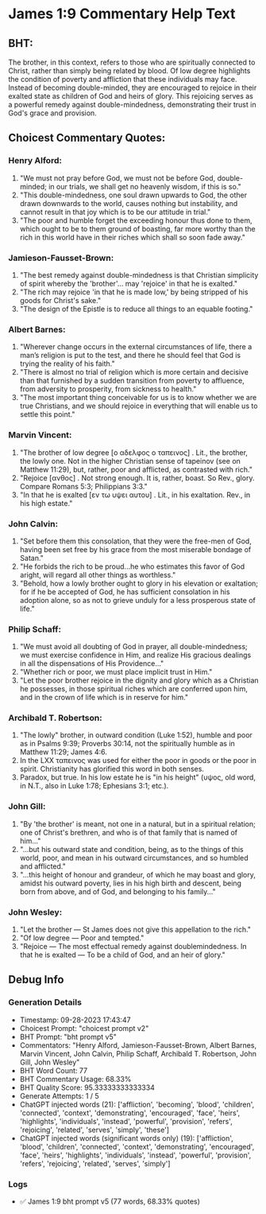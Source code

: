 # James 1:9 Commentary Help Text

## BHT:
The brother, in this context, refers to those who are spiritually connected to Christ, rather than simply being related by blood. Of low degree highlights the condition of poverty and affliction that these individuals may face. Instead of becoming double-minded, they are encouraged to rejoice in their exalted state as children of God and heirs of glory. This rejoicing serves as a powerful remedy against double-mindedness, demonstrating their trust in God's grace and provision.

## Choicest Commentary Quotes:
### Henry Alford:
1. "We must not pray before God, we must not be before God, double-minded; in our trials, we shall get no heavenly wisdom, if this is so."
2. "This double-mindedness, one soul drawn upwards to God, the other drawn downwards to the world, causes nothing but instability, and cannot result in that joy which is to be our attitude in trial."
3. "The poor and humble forget the exceeding honour thus done to them, which ought to be to them ground of boasting, far more worthy than the rich in this world have in their riches which shall so soon fade away."

### Jamieson-Fausset-Brown:
1. "The best remedy against double-mindedness is that Christian simplicity of spirit whereby the 'brother'... may 'rejoice' in that he is exalted."
2. "The rich may rejoice 'in that he is made low,' by being stripped of his goods for Christ's sake."
3. "The design of the Epistle is to reduce all things to an equable footing."

### Albert Barnes:
1. "Wherever change occurs in the external circumstances of life, there a man’s religion is put to the test, and there he should feel that God is trying the reality of his faith."
2. "There is almost no trial of religion which is more certain and decisive than that furnished by a sudden transition from poverty to affluence, from adversity to prosperity, from sickness to health."
3. "The most important thing conceivable for us is to know whether we are true Christians, and we should rejoice in everything that will enable us to settle this point."

### Marvin Vincent:
1. "The brother of low degree [ο αδελφος ο ταπεινος] . Lit., the brother, the lowly one. Not in the higher Christian sense of tapeinov (see on Matthew 11:29), but, rather, poor and afflicted, as contrasted with rich."
2. "Rejoice [ανθος] . Not strong enough. It is, rather, boast. So Rev., glory. Compare Romans 5:3; Philippians 3:3."
3. "In that he is exalted [εν τω υψει αυτου] . Lit., in his exaltation. Rev., in his high estate."

### John Calvin:
1. "Set before them this consolation, that they were the free-men of God, having been set free by his grace from the most miserable bondage of Satan."
2. "He forbids the rich to be proud...he who estimates this favor of God aright, will regard all other things as worthless."
3. "Behold, how a lowly brother ought to glory in his elevation or exaltation; for if he be accepted of God, he has sufficient consolation in his adoption alone, so as not to grieve unduly for a less prosperous state of life."

### Philip Schaff:
1. "We must avoid all doubting of God in prayer, all double-mindedness; we must exercise confidence in Him, and realize His gracious dealings in all the dispensations of His Providence..." 
2. "Whether rich or poor, we must place implicit trust in Him."
3. "Let the poor brother rejoice in the dignity and glory which as a Christian he possesses, in those spiritual riches which are conferred upon him, and in the crown of life which is in reserve for him."

### Archibald T. Robertson:
1. "The lowly" brother, in outward condition (Luke 1:52), humble and poor as in Psalms 9:39; Proverbs 30:14, not the spiritually humble as in Matthew 11:29; James 4:6.
2. In the LXX ταπεινος was used for either the poor in goods or the poor in spirit. Christianity has glorified this word in both senses.
3. Paradox, but true. In his low estate he is "in his height" (υψος, old word, in N.T., also in Luke 1:78; Ephesians 3:1; etc.).

### John Gill:
1. "By 'the brother' is meant, not one in a natural, but in a spiritual relation; one of Christ's brethren, and who is of that family that is named of him..."
2. "...but his outward state and condition, being, as to the things of this world, poor, and mean in his outward circumstances, and so humbled and afflicted."
3. "...this height of honour and grandeur, of which he may boast and glory, amidst his outward poverty, lies in his high birth and descent, being born from above, and of God, and belonging to his family..."

### John Wesley:
1. "Let the brother — St James does not give this appellation to the rich." 
2. "Of low degree — Poor and tempted." 
3. "Rejoice — The most effectual remedy against doublemindedness. In that he is exalted — To be a child of God, and an heir of glory."


## Debug Info
### Generation Details
- Timestamp: 09-28-2023 17:43:47
- Choicest Prompt: "choicest prompt v2"
- BHT Prompt: "bht prompt v5"
- Commentators: "Henry Alford, Jamieson-Fausset-Brown, Albert Barnes, Marvin Vincent, John Calvin, Philip Schaff, Archibald T. Robertson, John Gill, John Wesley"
- BHT Word Count: 77
- BHT Commentary Usage: 68.33%
- BHT Quality Score: 95.33333333333334
- Generate Attempts: 1 / 5
- ChatGPT injected words (21):
	['affliction', 'becoming', 'blood', 'children', 'connected', 'context', 'demonstrating', 'encouraged', 'face', 'heirs', 'highlights', 'individuals', 'instead', 'powerful', 'provision', 'refers', 'rejoicing', 'related', 'serves', 'simply', 'these']
- ChatGPT injected words (significant words only) (19):
	['affliction', 'blood', 'children', 'connected', 'context', 'demonstrating', 'encouraged', 'face', 'heirs', 'highlights', 'individuals', 'instead', 'powerful', 'provision', 'refers', 'rejoicing', 'related', 'serves', 'simply']

### Logs
- ✅ James 1:9 bht prompt v5 (77 words, 68.33% quotes)